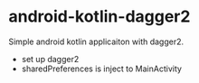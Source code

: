 # android-kotlin-dagger2

Simple android kotlin applicaiton with dagger2. 
  - set up dagger2
  - sharedPreferences is inject to MainActivity